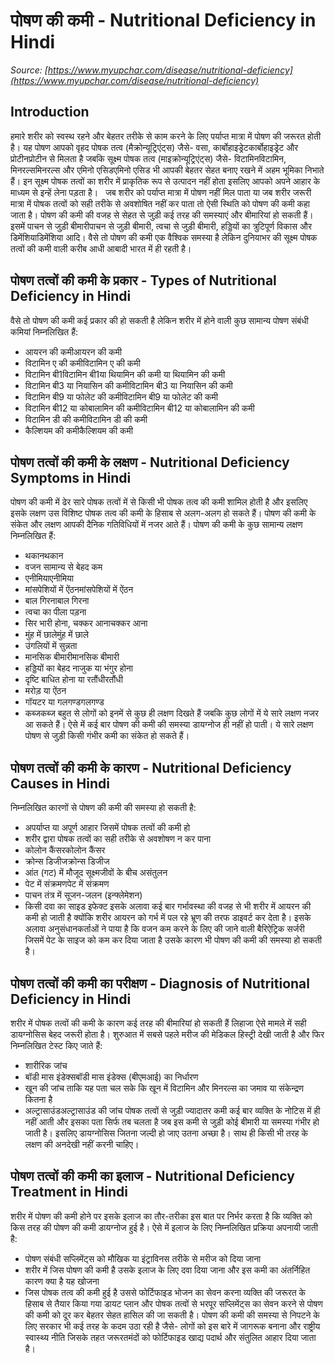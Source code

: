 # पोषण की कमी - Nutritional Deficiency in Hindi
_Source: [https://www.myupchar.com/disease/nutritional-deficiency](https://www.myupchar.com/disease/nutritional-deficiency)_

## Introduction
हमारे शरीर को स्वस्थ रहने और बेहतर तरीके से काम करने के लिए पर्याप्त मात्रा में पोषण की जरूरत होती है। यह पोषण आपको वृहद पोषक तत्व (मैक्रोन्यूट्रिएंट्स) जैसे- वसा, कार्बोहाइड्रेटकार्बोहाइड्रेट और प्रोटीनप्रोटीन से मिलता है जबकि सूक्ष्म पोषक तत्व (माइक्रोन्यूट्रिएंट्स) जैसे- विटामिनविटामिन, मिनरल्समिनरल्स और एमिनो एसिडएमिनो एसिड भी आपकी बेहतर सेहत बनाए रखने में अहम भूमिका निभाते हैं। इन सूक्ष्म पोषक तत्वों का शरीर में प्राकृतिक रूप से उत्पादन नहीं होता इसलिए आपको अपने आहार के माध्यम से इन्हें लेना पड़ता है।  
जब शरीर को पर्याप्त मात्रा में पोषण नहीं मिल पाता या जब शरीर जरूरी मात्रा में पोषक तत्वों को सही तरीके से अवशोषित नहीं कर पाता तो ऐसी स्थिति को पोषण की कमी कहा जाता है। पोषण की कमी की वजह से सेहत से जुड़ी कई तरह की समस्याएं और बीमारियां हो सकती हैं। इसमें पाचन से जुड़ी बीमारीपाचन से जुड़ी बीमारी, त्वचा से जुड़ी बीमारी, हड्डियों का त्रुटिपूर्ण विकास और डिमेंशियाडिमेंशिया आदि। वैसे तो पोषण की कमी एक वैश्विक समस्या है लेकिन दुनियाभर की सूक्ष्म पोषक तत्वों की कमी वाली करीब आधी आबादी भारत में ही रहती है।

## पोषण तत्वों की कमी के प्रकार - Types of Nutritional Deficiency in Hindi
वैसे तो पोषण की कमी कई प्रकार की हो सकती है लेकिन शरीर में होने वाली कुछ सामान्य पोषण संबंधी कमियां निम्नलिखित हैं:
- आयरन की कमीआयरन की कमी
- विटामिन ए की कमीविटामिन ए की कमी
- विटामिन बी1विटामिन बी1या थियामिन की कमी या थियामिन की कमी
- विटामिन बी3 या नियासिन की कमीविटामिन बी3 या नियासिन की कमी
- विटामिन बी9 या फोलेट की कमीविटामिन बी9 या फोलेट की कमी
- विटामिन बी12 या कोबालामिन की कमीविटामिन बी12 या कोबालामिन की कमी
- विटामिन डी की कमीविटामिन डी की कमी
- कैल्शियम की कमीकैल्शियम की कमी

## पोषण तत्वों की कमी के लक्षण - Nutritional Deficiency Symptoms in Hindi
पोषण की कमी में ढेर सारे पोषक तत्वों में से किसी भी पोषक तत्व की कमी शामिल होती है और इसलिए इसके लक्षण उस विशिष्ट पोषक तत्व की कमी के हिसाब से अलग-अलग हो सकते हैं। पोषण की कमी के संकेत और लक्षण आपकी दैनिक गतिविधियों में नजर आते हैं। पोषण की कमी के कुछ सामान्य लक्षण निम्नलिखित हैं:
- थकानथकान
- वजन सामान्य से बेहद कम
- एनीमियाएनीमिया
- मांसपेशियों में ऐंठनमांसपेशियों में ऐंठन
- बाल गिरनाबाल गिरना
- त्वचा का पीला पड़ना
- सिर भारी होना, चक्कर आनाचक्कर आना
- मुंह में छालेमुंह में छाले
- उंगलियों में सुन्नता
- मानसिक बीमारीमानसिक बीमारी
- हड्डियों का बेहद नाजुक या भंगुर होना
- दृष्टि बाधित होना या रतौंधीरतौंधी
- मरोड़ या ऐंठन
- गॉयटर या गलगण्डगलगण्ड
- कब्जकब्ज
बहुत से लोगों को इनमें से कुछ ही लक्षण दिखते हैं जबकि कुछ लोगों में ये सारे लक्षण नजर आ सकते हैं। ऐसे में कई बार पोषण की कमी की समस्या डायग्नोज ही नहीं हो पाती। ये सारे लक्षण पोषण से जुड़ी किसी गंभीर कमी का संकेत हो सकते हैं।

## पोषण तत्वों की कमी के कारण - Nutritional Deficiency Causes in Hindi
निम्नलिखित कारणों से पोषण की कमी की समस्या हो सकती है:
- अपर्याप्त या अपूर्ण आहार जिसमें पोषक तत्वों की कमी हो
- शरीर द्वारा पोषक तत्वों का सही तरीके से अवशोषण न कर पाना
- कोलोन कैंसरकोलोन कैंसर
- क्रोन्स डिजीजक्रोन्स डिजीज
- आंत (गट) में मौजूद सूक्ष्मजीवों के बीच असंतुलन
- पेट में संक्रमणपेट में संक्रमण
- पाचन तंत्र में सूजन-जलन (इन्फ्लेमेशन)
- किसी दवा का साइड इफेक्ट
इसके अलावा कई बार गर्भावस्था की वजह से भी शरीर में आयरन की कमी हो जाती है क्योंकि शरीर आयरन को गर्भ में पल रहे भ्रूण की तरफ डाइवर्ट कर देता है। इसके अलावा अनुसंधानकर्ताओं ने पाया है कि वजन कम करने के लिए की जाने वाली बैरिऐट्रिक सर्जरी जिसमें पेट के साइज को कम कर दिया जाता है उसके कारण भी पोषण की कमी की समस्या हो सकती है।

## पोषण तत्वों की कमी का परीक्षण - Diagnosis of Nutritional Deficiency in Hindi
शरीर में पोषक तत्वों की कमी के कारण कई तरह की बीमारियां हो सकती हैं लिहाजा ऐसे मामले में सही डायग्नोसिस बेहद जरूरी होता है। शुरुआत में सबसे पहले मरीज की मेडिकल हिस्ट्री देखी जाती है और फिर निम्नलिखित टेस्ट किए जाते हैं:
- शारीरिक जांच
- बॉडी मास इंडेक्सबॉडी मास इंडेक्स (बीएमआई) का निर्धारण
- खून की जांच ताकि यह पता चल सके कि खून में विटामिन और मिनरल्स का जमाव या संकेन्द्रण कितना है
- अल्ट्रासाउंडअल्ट्रासाउंड की जांच
पोषक तत्वों से जुड़ी ज्यादातर कमी कई बार व्यक्ति के नोटिस में ही नहीं आती और इसका पता सिर्फ तब चलता है जब इस कमी से जुड़ी कोई बीमारी या समस्या गंभीर हो जाती है। इसलिए डायग्नोसिस जितना जल्दी हो जाए उतना अच्छा है। साथ ही किसी भी तरह के लक्षण की अनदेखी नहीं करनी चाहिए।

## पोषण तत्वों की कमी का इलाज - Nutritional Deficiency Treatment in Hindi
शरीर में पोषण की कमी होने पर इसके इलाज का तौर-तरीका इस बात पर निर्भर करता है कि व्यक्ति को किस तरह की पोषण की कमी डायग्नोज हुई है। ऐसे में इलाज के लिए निम्नलिखित प्रक्रिया अपनायी जाती है:
- पोषण संबंधी सप्लिमेंट्स को मौखिक या इंट्राविनस तरीके से मरीज को दिया जाना
- शरीर में जिस पोषण की कमी है उसके इलाज के लिए दवा दिया जाना और इस कमी का अंतर्निहित कारण क्या है यह खोजना
- जिस पोषक तत्व की कमी हुई है उससे फोर्टिफाइड भोजन का सेवन करना
व्यक्ति की जरूरत के हिसाब से तैयार किया गया डायट प्लान और पोषक तत्वों से भरपूर सप्लिमेंट्स का सेवन करने से पोषण की कमी को दूर कर बेहतर सेहत हासिल की जा सकती है। पोषण की कमी की समस्या से निपटने के लिए सरकार भी कई तरह के कदम उठा रही है जैसे- लोगों को इस बारे में जागरूक बनाना और राष्ट्रीय स्वास्थ्य नीति जिसके तहत जरूरतमंदों को फोर्टिफाइड खाद्य पदार्थ और संतुलित आहार दिया जाता है।

